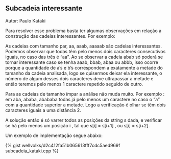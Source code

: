 ## Subcadeia interessante
<div id="subcadeia"></div>

Autor: Paulo Kataki

Para resolver esse problema basta ter algumas observações em relação a construção das cadeias interessantes. Por exemplo:

As cadeias com tamanho par, aa, aaab, aaaaab são cadeias interessantes. Podemos observar que todas têm pelo menos dois caracteres consecutivos iguais, no caso das três é “aa”. Ao se observar a cadeia abab só poderá se tornar interessante caso se tenha aaab, bbab, abaa ou abbb, isso ocorre porque a quantidade de a’s e b’s correspondem a exatamente a metade do tamanho da cadeia analisada, logo se quisermos deixar ela interessante, o número de algum desses dois caracteres deve ultrapassar a metade e então teremos pelo menos 1 caractere repetido seguido de outro.

Para as cadeias de tamanho ímpar a análise não muda muito. Por exemplo : em aba, ababa, abababa todas já pelo menos um caractere no caso o “a” com a quantidade superior a metade. Logo a verificação é olhar se têm dois caracteres iguais a uma distância 2.

A solução então é só varrer todos as posições da string s dada, e verificar se há pelo menos um posição i , tal que s[i] = s[i+1] , ou s[i] = s[i+2].

Um exemplo de implementação segue abaixo:

{% gist wellvolks/d2c412fa51b065613fff7cdc5aed969f subcadeia_kataki.cpp %}

